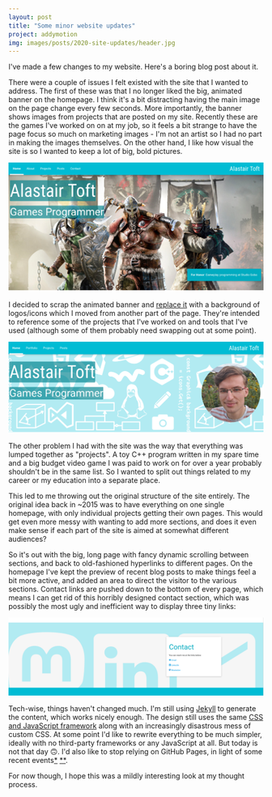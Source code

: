 ```yaml
---
layout: post
title: "Some minor website updates"
project: addymotion
img: images/posts/2020-site-updates/header.jpg
---
```


I've made a few changes to my website. Here's a boring blog post about it.

There were a couple of issues I felt existed with the site that I wanted to address. The first of these was that I no longer liked the big, animated banner on the homepage. 
I think it's a bit distracting having the main image on the page change
every few seconds. More importantly, the banner shows images from projects that are posted on my site. Recently these are the games I've worked on on at my job, so it feels
a bit strange to have the page focus so much on marketing images - I'm not an artist so I had no part in making the images themselves. On the other hand, I like how visual
the site is so I wanted to keep a lot of big, bold pictures.

![The old animated banner.](/images/posts/2020-site-updates/old-banner.png)

I decided to scrap the animated banner and [replace it](/) with a background of logos/icons which I moved from another part of the page. 
They're intended to reference some of the projects that I've worked on and tools that I've used (although some of them probably need swapping out at some point). 

![The banner as of October 2020.](/images/posts/2020-site-updates/new-banner.png)

The other problem I had with the site was the way that everything was lumped together as "projects". A toy C++ program written in my spare time and a big budget video game I
was paid to work on for over a year probably shouldn't be in the same list. So I wanted to split out things related to my career or my education into a separate place.

This led to me throwing out the original structure of the site entirely. The original idea back in ~2015 was to have everything on one single homepage, with only individual 
projects getting their own pages. This would get even more messy with wanting to add more sections, and does it even make sense if each part of the site is 
aimed at somewhat different audiences?

So it's out with the big, long page with fancy dynamic scrolling between sections, and back to old-fashioned hyperlinks to different pages. On the homepage I've kept the 
preview of recent blog posts to make things feel a bit more active, and added an area to direct the visitor to the various sections. 
Contact links are pushed down to the bottom of every page, which means I can get rid of this horribly designed contact section, which was possibly the most ugly and 
inefficient way to display three tiny links:

![The old contacts section](/images/posts/2020-site-updates/old-contacts.png)

Tech-wise, things haven't changed much. I'm still using [Jekyll](https://jekyllrb.com) to generate the content, which works nicely enough. The design still uses the same 
[CSS and JavaScript framework](https://materializecss.com/) along with an increasingly disastrous mess of custom CSS. At some point I'd like to rewrite everything to be
much simpler, ideally with no third-party frameworks or any JavaScript at all. But today is not that day 🙃. I'd also like to stop relying on GitHub Pages, in light 
of some recent events[*](https://www.latimes.com/business/technology/story/2019-12-04/github-open-source-developers-ice-contract) [**](https://www.engadget.com/github-youtube-downloaders-riaa-223558038.html).

For now though, I hope this was a mildly interesting look at my thought process.
